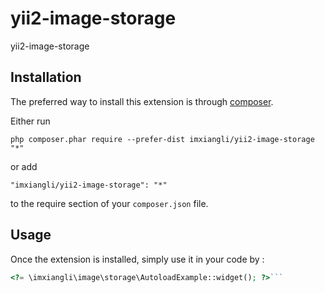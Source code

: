 yii2-image-storage
==================
yii2-image-storage

Installation
------------

The preferred way to install this extension is through [composer](http://getcomposer.org/download/).

Either run

```
php composer.phar require --prefer-dist imxiangli/yii2-image-storage "*"
```

or add

```
"imxiangli/yii2-image-storage": "*"
```

to the require section of your `composer.json` file.


Usage
-----

Once the extension is installed, simply use it in your code by  :

```php
<?= \imxiangli\image\storage\AutoloadExample::widget(); ?>```